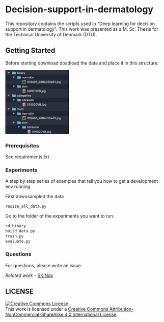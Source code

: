 # Decision-support-in-dermatology

This repository contains the scripts used in "Deep learning for decision support in dermatology". This work was presented as a M. Sc. Thesis for the Technical University of Denmark (DTU).

## Getting Started

Before starting download doadload the data and place it in this structure:

 <img src="https://github.com/kalilamali/Decision-support-in-dermatology/blob/master/data_structure.png" width="200" height="200">

### Prerequisites

See requirements.txt

### Experiments

A step by step series of examples that tell you how to get a development env running

First downsampled the data

```
resize_all_data.py
```

Go to the folder of the experiments you want to run.

```
cd binary
build_data.py
train.py
evaluate.py
```

### Questions

For questions, please write an issue.

*Related work* - [SKINdx](https://github.com/kalilamali/SKINdx)

## LICENSE
<a rel="license" href="http://creativecommons.org/licenses/by-nc-sa/4.0/"><img alt="Creative Commons License" style="border-width:0" src="https://i.creativecommons.org/l/by-nc-sa/4.0/88x31.png" /></a><br />This work is licensed under a <a rel="license" href="http://creativecommons.org/licenses/by-nc-sa/4.0/">Creative Commons Attribution-NonCommercial-ShareAlike 4.0 International License</a>.
